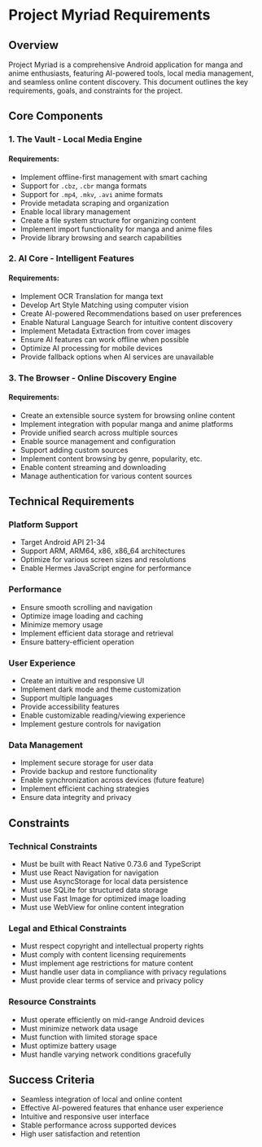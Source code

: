 # Project Myriad Requirements

## Overview
Project Myriad is a comprehensive Android application for manga and anime enthusiasts, featuring AI-powered tools, local media management, and seamless online content discovery. This document outlines the key requirements, goals, and constraints for the project.

## Core Components

### 1. The Vault - Local Media Engine
#### Requirements:
- Implement offline-first management with smart caching
- Support for `.cbz`, `.cbr` manga formats
- Support for `.mp4`, `.mkv`, `.avi` anime formats
- Provide metadata scraping and organization
- Enable local library management
- Create a file system structure for organizing content
- Implement import functionality for manga and anime files
- Provide library browsing and search capabilities

### 2. AI Core - Intelligent Features
#### Requirements:
- Implement OCR Translation for manga text
- Develop Art Style Matching using computer vision
- Create AI-powered Recommendations based on user preferences
- Enable Natural Language Search for intuitive content discovery
- Implement Metadata Extraction from cover images
- Ensure AI features can work offline when possible
- Optimize AI processing for mobile devices
- Provide fallback options when AI services are unavailable

### 3. The Browser - Online Discovery Engine
#### Requirements:
- Create an extensible source system for browsing online content
- Implement integration with popular manga and anime platforms
- Provide unified search across multiple sources
- Enable source management and configuration
- Support adding custom sources
- Implement content browsing by genre, popularity, etc.
- Enable content streaming and downloading
- Manage authentication for various content sources

## Technical Requirements

### Platform Support
- Target Android API 21-34
- Support ARM, ARM64, x86, x86_64 architectures
- Optimize for various screen sizes and resolutions
- Enable Hermes JavaScript engine for performance

### Performance
- Ensure smooth scrolling and navigation
- Optimize image loading and caching
- Minimize memory usage
- Implement efficient data storage and retrieval
- Ensure battery-efficient operation

### User Experience
- Create an intuitive and responsive UI
- Implement dark mode and theme customization
- Support multiple languages
- Provide accessibility features
- Enable customizable reading/viewing experience
- Implement gesture controls for navigation

### Data Management
- Implement secure storage for user data
- Provide backup and restore functionality
- Enable synchronization across devices (future feature)
- Implement efficient caching strategies
- Ensure data integrity and privacy

## Constraints

### Technical Constraints
- Must be built with React Native 0.73.6 and TypeScript
- Must use React Navigation for navigation
- Must use AsyncStorage for local data persistence
- Must use SQLite for structured data storage
- Must use Fast Image for optimized image loading
- Must use WebView for online content integration

### Legal and Ethical Constraints
- Must respect copyright and intellectual property rights
- Must comply with content licensing requirements
- Must implement age restrictions for mature content
- Must handle user data in compliance with privacy regulations
- Must provide clear terms of service and privacy policy

### Resource Constraints
- Must operate efficiently on mid-range Android devices
- Must minimize network data usage
- Must function with limited storage space
- Must optimize battery usage
- Must handle varying network conditions gracefully

## Success Criteria
- Seamless integration of local and online content
- Effective AI-powered features that enhance user experience
- Intuitive and responsive user interface
- Stable performance across supported devices
- High user satisfaction and retention
